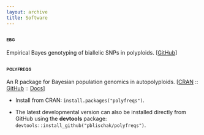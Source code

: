 ```yaml
---
layout: archive
title: Software
---
```


### <font style="font-variant: small-caps"><strong>ebg</strong></font>

Empirical Bayes genotyping of biallelic SNPs in polyploids. [<a href="https://github.com/pblischak/polyploid-genotyping" target="_blank">GitHub</a>]

### <font style="font-variant: small-caps"><strong>polyfreqs</strong></font>

An R package for Bayesian population genomics in autopolyploids. [<a href="https://cran.r-project.org/package=polyfreqs" target="_blank">CRAN</a> :: <a href="https://github.com/pblischak/polyfreqs" target="_blank">GitHub</a> :: <a href="{{site.url}}/polyfreqs" target="_blank">Docs</a>]

- Install from CRAN: `install.packages("polyfreqs")`.

- The latest developmental version can also be installed directly from GitHub using the **devtools** package: `devtools::install_github("pblischak/polyfreqs")`.
